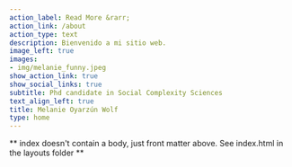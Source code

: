 ```yaml
---
action_label: Read More &rarr;
action_link: /about
action_type: text
description: Bienvenido a mi sitio web.
image_left: true
images:
- img/melanie_funny.jpeg
show_action_link: true
show_social_links: true
subtitle: Phd candidate in Social Complexity Sciences
text_align_left: true
title: Melanie Oyarzún Wolf
type: home
---
```


** index doesn't contain a body, just front matter above.
See index.html in the layouts folder **
